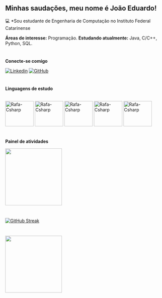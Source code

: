 ## Minhas saudações, meu nome é João Eduardo!

💻 *Sou estudante de Engenharia de Computação no Instituto Federal Catarinense


**Áreas de interesse:** Programação.
**Estudando atualmente:** Java, C/C++, Python, SQL.


# 
**Conecte-se comigo**


[![Linkedin](https://img.shields.io/badge/LinkedIn-0077B5?style=for-the-badge&logo=linkedin&logoColor=white)](https://www.linkedin.com/in/joão-eduardo-gebauer-rodrigues-dos-santos-45015a1a5/)
[![GitHub](	https://img.shields.io/badge/GitHub-100000?style=for-the-badge&logo=github&logoColor=white)](https://github.com/Haegem)

#
**Linguagens de estudo**
    
<div style="display: inline_block"><br>
    
  <img align="center" alt="Rafa-Csharp" height="80" width="90" src="https://cdn.jsdelivr.net/gh/devicons/devicon/icons/java/java-original.svg">
  <img align="center" alt="Rafa-Csharp" height="80" width="90" src="https://cdn.jsdelivr.net/gh/devicons/devicon/icons/java-script/java-script-original.svg">
  <img align="center" alt="Rafa-Csharp" height="80" width="90" src="https://cdn.jsdelivr.net/gh/devicons/devicon/icons/c/c-original.svg">
  <img align="center" alt="Rafa-Csharp" height="80" width="90" src="https://cdn.jsdelivr.net/gh/devicons/devicon/icons/python/python-original.svg">
  <img align="center" alt="Rafa-Csharp" height="80" width="90" src="https://cdn.jsdelivr.net/gh/devicons/devicon/icons/microsoftsqlserver/microsoftsqlserver-plain.svg">
            
</div>
  
# 
**Painel de atividades**

<div align="left">
<a href="https://github.com/Haegem">
<img height="180em" src="https://github-readme-stats.vercel.app/api?username=Haegem&show_icons=true&theme=synthwave&include_all_commits=true&count_private=true"/>

# 
[![GitHub Streak](https://github-readme-streak-stats.herokuapp.com?user=Haegem&theme=dark&hide_border=true&date_format=M%20j%5B%2C%20Y%5D)](https://git.io/streak-stats)

# 
<img height="180em" src="https://github-readme-stats.vercel.app/api/top-langs/?username=Haegem&layout=compact&langs_count=7&theme=synthwave"/>
</div>
 
 #


